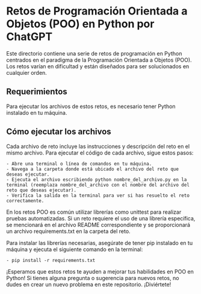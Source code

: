 # Retos de Programación Orientada a Objetos (POO) en Python por ChatGPT

Este directorio contiene una serie de retos de programación en Python centrados en el paradigma de la Programación Orientada a Objetos (POO). Los retos varían en dificultad y están diseñados para ser solucionados en cualquier orden.
## Requerimientos

Para ejecutar los archivos de estos retos, es necesario tener Python instalado en tu máquina.
## Cómo ejecutar los archivos

Cada archivo de reto incluye las instrucciones y descripción del reto en el mismo archivo. Para ejecutar el código de cada archivo, sigue estos pasos:

    - Abre una terminal o línea de comandos en tu máquina.
    - Navega a la carpeta donde está ubicado el archivo del reto que deseas ejecutar.
    - Ejecuta el archivo escribiendo python nombre_del_archivo.py en la terminal (reemplaza nombre_del_archivo con el nombre del archivo del reto que deseas ejecutar).
    - Verifica la salida en la terminal para ver si has resuelto el reto correctamente.

En los retos POO es común utilizar librerías como unittest para realizar pruebas automatizadas. Si un reto requiere el uso de una librería específica, se mencionará en el archivo README correspondiente y se proporcionará un archivo requirements.txt en la carpeta del reto.

Para instalar las librerías necesarias, asegúrate de tener pip instalado en tu máquina y ejecuta el siguiente comando en la terminal:

    - pip install -r requirements.txt

¡Esperamos que estos retos te ayuden a mejorar tus habilidades en POO en Python! Si tienes alguna pregunta o sugerencia para nuevos retos, no dudes en crear un nuevo problema en este repositorio. ¡Diviértete!
